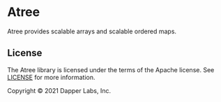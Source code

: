 # Atree

Atree provides scalable arrays and scalable ordered maps.

## License

The Atree library is licensed under the terms of the Apache license. See [LICENSE](LICENSE) for more information.

Copyright © 2021 Dapper Labs, Inc.
